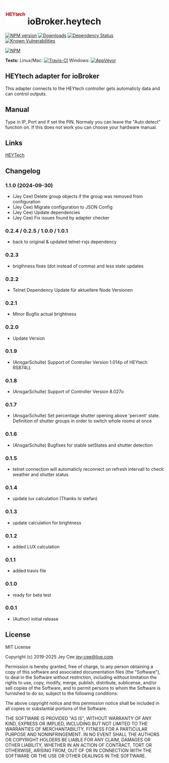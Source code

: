 <h1>
    <img src="admin/heytech.png" width="64"/>
    ioBroker.heytech
</h1>

[![NPM version](http://img.shields.io/npm/v/iobroker.heytech.svg)](https://www.npmjs.com/package/iobroker.heytech)
[![Downloads](https://img.shields.io/npm/dm/iobroker.heytech.svg)](https://www.npmjs.com/package/iobroker.heytech)
[![Dependency Status](https://img.shields.io/david/jey-cee/iobroker.heytech.svg)](https://david-dm.org/jey-cee/iobroker.heytech)
[![Known Vulnerabilities](https://snyk.io/test/github/jey-cee/ioBroker.heytech/badge.svg)](https://snyk.io/test/github/Author/ioBroker.heytech)

[![NPM](https://nodei.co/npm/iobroker.heytech.png?downloads=true)](https://nodei.co/npm/iobroker.heytech/)

**Tests:** Linux/Mac: [![Travis-CI](http://img.shields.io/travis/jey-cee/ioBroker.heytech/master.svg)](https://travis-ci.org/jey-cee/ioBroker.heytech)
Windows: [![AppVeyor](https://ci.appveyor.com/api/projects/status/github/jey-cee/ioBroker.heytech?branch=master&svg=true)](https://ci.appveyor.com/project/jey-cee/ioBroker-heytech/)

## HEYtech adapter for ioBroker

This adapter connects to the HEYtech controller gets automaticly data and can control outputs.

## Manual 

Type in IP, Port and if set the PIN.
Normaly you can leave the "Auto detect" function on. If this does not work you can choose your hardware manual.

## Links
[HEYTech](https://rolladensteuerung.de/index.htm)

## Changelog

### 1.1.0 (2024-09-30)
* (Jey Cee) Delete group objects if the group was removed from configuration
* (Jey Cee) Migrate configuration to JSON Config
* (Jey Cee) Update dependencies
* (Jey Cee) Fix issues found by adapter checker

### 0.2.4 / 0.2.5 / 1.0.0 / 1.0.1
* back to original & updated telnet-rxjs dependency

### 0.2.3 
* brigthness fixes (dot instead of comma) and less state updates

### 0.2.2 
* Telnet Dependency Update für aktuellere Node Versionen

### 0.2.1 
* Minor Bugfix actual brightness

### 0.2.0 
* Update Version

### 0.1.9
* (AnsgarSchulte) Support of Controller Version 1.014p of HEYtech RS874LL

### 0.1.8 
* (AnsgarSchulte) Support of Controller Version 8.027o

### 0.1.7
* (AnsgarSchulte) Set percentage shutter opening above 'percent' state. Definition of shutter groups in order to switch whole rooms at once

### 0.1.6
* (AnsgarSchulte) Bugfixes for stable setStates and shutter detection

### 0.1.5
* telnet connection will automaticly reconnect on refresh intervall to check weather and shutter status

### 0.1.4
* update lux calculation (Thanks to stefan)


### 0.1.3
* update calculation for brightness


### 0.1.2
* added LUX calculation


### 0.1.1
* added travis file


### 0.1.0
* ready for beta test


### 0.0.1
* (Author) initial release

## License
MIT License

Copyright (c) 2019-2025 Jey Cee <jey-cee@live.com>

Permission is hereby granted, free of charge, to any person obtaining a copy
of this software and associated documentation files (the "Software"), to deal
in the Software without restriction, including without limitation the rights
to use, copy, modify, merge, publish, distribute, sublicense, and/or sell
copies of the Software, and to permit persons to whom the Software is
furnished to do so, subject to the following conditions:

The above copyright notice and this permission notice shall be included in all
copies or substantial portions of the Software.

THE SOFTWARE IS PROVIDED "AS IS", WITHOUT WARRANTY OF ANY KIND, EXPRESS OR
IMPLIED, INCLUDING BUT NOT LIMITED TO THE WARRANTIES OF MERCHANTABILITY,
FITNESS FOR A PARTICULAR PURPOSE AND NONINFRINGEMENT. IN NO EVENT SHALL THE
AUTHORS OR COPYRIGHT HOLDERS BE LIABLE FOR ANY CLAIM, DAMAGES OR OTHER
LIABILITY, WHETHER IN AN ACTION OF CONTRACT, TORT OR OTHERWISE, ARISING FROM,
OUT OF OR IN CONNECTION WITH THE SOFTWARE OR THE USE OR OTHER DEALINGS IN THE
SOFTWARE.

